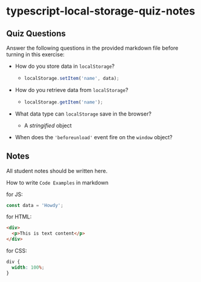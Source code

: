 # typescript-local-storage-quiz-notes

## Quiz Questions

Answer the following questions in the provided markdown file before turning in this exercise:

- How do you store data in `localStorage`?

  - ```js
    localStorage.setItem('name', data);
    ```

- How do you retrieve data from `localStorage`?

  - ```js
    localStorage.getItem('name');
    ```

- What data type can `localStorage` save in the browser?

  - A _stringified_ object

- When does the `'beforeunload'` event fire on the `window` object?

## Notes

All student notes should be written here.

How to write `Code Examples` in markdown

for JS:

```javascript
const data = 'Howdy';
```

for HTML:

```html
<div>
  <p>This is text content</p>
</div>
```

for CSS:

```css
div {
  width: 100%;
}
```

